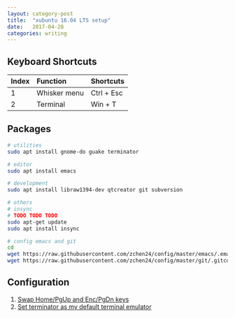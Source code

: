 ```yaml
---
layout: category-post
title:  "xubuntu 16.04 LTS setup"
date:   2017-04-28
categories: writing
---
```



## Keyboard Shortcuts 

| Index  | Function      | Shortcuts  |
| ------ |:------------- |:---------- |
| 1      | Whisker menu  | Ctrl + Esc |
| 2      | Terminal      | Win + T    |


## Packages

```sh
# utilities 
sudo apt install gnome-do guake terminator

# editor 
sudo apt install emacs

# development
sudo apt install libraw1394-dev qtcreator git subversion

# others 
# insync
# TODO TODO TODO
sudo apt-get update 
sudo apt install insync

# config emacs and git
cd
wget https://raw.githubusercontent.com/zchen24/config/master/emacs/.emacs 
wget https://raw.githubusercontent.com/zchen24/config/master/git/.gitconfig
```

## Configuration
1. [Swap Home/PgUp and Enc/PgDn keys](http://tinyurl.com/nk3tya4)
2. [Set terminator as my default terminal emulator](https://askubuntu.com/questions/749265/xubuntu-change-default-terminal-to-terminator)




